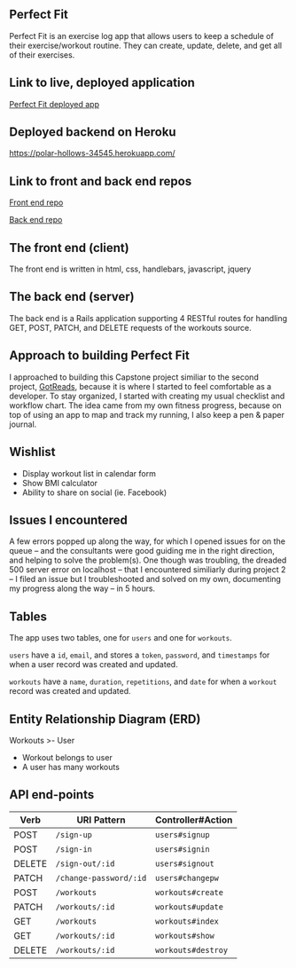## Perfect Fit

Perfect Fit is an exercise log app that allows users to keep a schedule of their exercise/workout routine. They can create, update, delete, and get all of their exercises.

## Link to live, deployed application

[Perfect Fit deployed app](https://aliciapflaumer.github.io/perfect-fit-frontend/)

## Deployed backend on Heroku
https://polar-hollows-34545.herokuapp.com/

## Link to front and back end repos

[Front end repo](https://github.com/aliciapflaumer/perfect-fit-frontend)

[Back end repo](https://github.com/aliciapflaumer/perfect-fit-backend)

## The front end (client)
The front end is written in html, css, handlebars, javascript, jquery

## The back end (server)
The back end is a Rails application supporting 4 RESTful routes for handling GET, POST, PATCH, and DELETE requests of the workouts source.

## Approach to building Perfect Fit
I approached to building this Capstone project similiar to the second project, [GotReads](https://aliciapflaumer.github.io/got-reads-front-end/), because it is where I started to feel comfortable as a developer.
To stay organized, I started with creating my usual checklist and workflow chart. The idea came from my own fitness progress, because on top of using an app to map and track my running, I also keep a pen & paper journal.

## Wishlist

- Display workout list in calendar form
- Show BMI calculator
- Ability to share on social (ie. Facebook)

## Issues I encountered
A few errors popped up along the way, for which I opened issues for on the queue – and the consultants were good guiding me in the right direction, and helping to solve the problem(s). One though was troubling, the dreaded 500 server error on localhost – that I encountered similiarly during project 2 – I filed an issue but I troubleshooted and solved on my own, documenting my progress along the way – in 5 hours.

## Tables

The app uses two tables, one for `users` and one for `workouts`.

`users` have a `id`, `email`, and stores a `token`, `password`, and `timestamps` for when a user record was created and updated.

`workouts` have a `name`, `duration`, `repetitions`, and `date` for when a `workout` record was created and updated.

## Entity Relationship Diagram (ERD)

Workouts >- User

- Workout belongs to user
- A user has many workouts

## API end-points

| Verb   | URI Pattern            | Controller#Action  |
|--------|----------------------- |------------------  |
| POST   | `/sign-up`             | `users#signup`     |
| POST   | `/sign-in`             | `users#signin`     |
| DELETE | `/sign-out/:id`        | `users#signout`    |
| PATCH  | `/change-password/:id` | `users#changepw`   |
| POST   | `/workouts`            | `workouts#create`  |
| PATCH  | `/workouts/:id`        | `workouts#update`  |
| GET    | `/workouts`            | `workouts#index`   |
| GET    | `/workouts/:id`        | `workouts#show`    |
| DELETE | `/workouts/:id`        | `workouts#destroy` |
